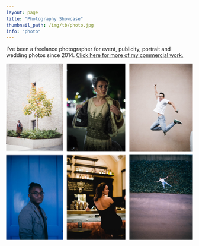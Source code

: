 ```yaml
---
layout: page
title: "Photography Showcase"
thumbnail_path: /img/tb/photo.jpg
info: "photo"
---
```



I've been a freelance photographer for event, publicity, portrait and wedding photos since 2014. [Click here for more of my commercial work.](http://facebook.com/kathleenmaphoto)

![Photos](/img/photo/photo.png)